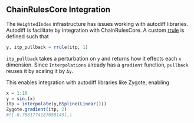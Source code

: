 ## ChainRulesCore Integration

The `WeightedIndex` infrastructure has issues working with autodiff libraries. Autodiff is facilitate by integration with ChainRulesCore. A custom [rrule](https://juliadiff.org/ChainRulesCore.jl/dev/index.html) is defined such that

```julia
y, itp_pullback = rrule(itp, 1)
```
`itp_pullback` takes a perturbation on `y` and returns how it effects each `x` dimension. Since `Interpolations` already has a `gradient` function, `pullback` reuses it by scaling it by `Δy`.

This enables integration with autodiff libraries like Zygote, enabling

```julia
x = 1:10
y = sin.(x)
itp = interpolate(y,BSpline(Linear()))
Zygote.gradient(itp, 2)
#([-0.7681774187658145],)
```